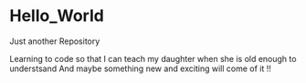 # Hello_World
Just another Repository

Learning to code so that I can teach my daughter when she is old enough to understsand 
And maybe something new and exciting will come of it !!
